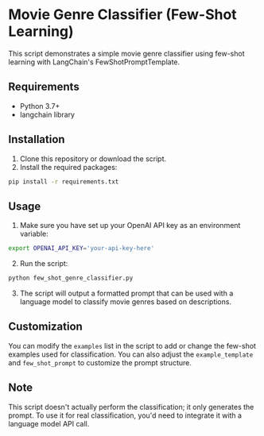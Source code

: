 # Movie Genre Classifier (Few-Shot Learning)

This script demonstrates a simple movie genre classifier using few-shot learning with LangChain's FewShotPromptTemplate.

## Requirements

- Python 3.7+
- langchain library

## Installation

1. Clone this repository or download the script.
2. Install the required packages:

```bash
pip install -r requirements.txt
```

## Usage

1. Make sure you have set up your OpenAI API key as an environment variable:

```bash
export OPENAI_API_KEY='your-api-key-here'
```

2. Run the script:

```bash
python few_shot_genre_classifier.py
```

3. The script will output a formatted prompt that can be used with a language model to classify movie genres based on descriptions.

## Customization

You can modify the `examples` list in the script to add or change the few-shot examples used for classification. You can also adjust the `example_template` and `few_shot_prompt` to customize the prompt structure.

## Note

This script doesn't actually perform the classification; it only generates the prompt. To use it for real classification, you'd need to integrate it with a language model API call.
